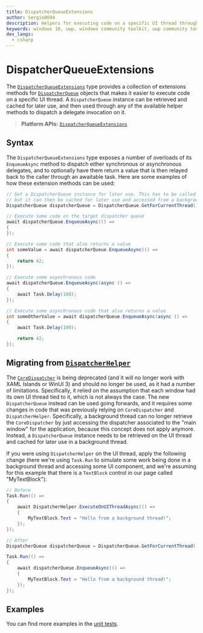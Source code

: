 ```yaml
---
title: DispatcherQueueExtensions
author: Sergio0694
description: Helpers for executing code on a specific UI thread through a DispatcherQueue instance.
keywords: windows 10, uwp, windows community toolkit, uwp community toolkit, uwp toolkit, extensions, winui3, xaml islands, dispatcher, dispatcherqueue, DispatcherHelper, DispatcherQueueExtensions
dev_langs:
  - csharp
---
```


# DispatcherQueueExtensions

The [`DispatcherQueueExtensions`](/dotnet/api/microsoft.toolkit.uwp.DispatcherQueueExtensions) type provides a collection of extensions methods for [`DispatcherQueue`](/uwp/api/windows.system.dispatcherqueue) objects that makes it easier to execute code on a specific UI thread. A `DispatcherQueue` instance can be retrieved and cached for later use, and then used through any of the available helper methods to dispatch a delegate invocation on it.

> **Platform APIs:** [`DispatcherQueueExtensions`](/dotnet/api/microsoft.toolkit.uwp.DispatcherQueueExtensions)

## Syntax

The `DispatcherQueueExtensions` type exposes a number of overloads of its `EnqueueAsync` method to dispatch either synchronous or asynchronous delegates, and to optionally have them return a value that is then relayed back to the caller through an awaitable task. Here are some examples of how these extension methods can be used:

```csharp
// Get a DispatcherQueue instance for later use. This has to be called on the UI thread,
// but it can then be cached for later use and accessed from a background thread as well.
DispatcherQueue dispatcherQueue = DispatcherQueue.GetForCurrentThread();

// Execute some code on the target dispatcher queue
await dispatcherQueue.EnqueueAsync(() =>
{
});

// Execute some code that also returns a value
int someValue = await dispatcherQueue.EnqueueAsync(() =>
{
    return 42;
});

// Execute some asynchronous code
await dispatcherQueue.EnqueueAsync(async () =>
{
    await Task.Delay(100);
});

// Execute some asynchronous code that also returns a value
int someOtherValue = await dispatcherQueue.EnqueueAsync(async () =>
{
    await Task.Delay(100);

    return 42;
});
```

## Migrating from [`DispatcherHelper`](..\helpers\DispatcherHelper.md)

The [`CoreDispatcher`](/uwp/api/windows.ui.core.coredispatcher) is being deprecated (and it will no longer work with XAML Islands or WinUI 3) and should no longer be used, as it had a number of limitations. Specifically, it relied on the assumption that each window had its own UI thread tied to it, which is not always the case. The new `DispatcherQueue` instead can be used going forwards, and it requires some changes in code that was previously relying on `CoreDispatcher` and `DispatcherHelper`. Specifically, a background thread can no longer retrieve the `CoreDispatcher` by just accessing the dispatcher associated to the "main window" for the application, because this concept does not apply anymore. Instead, a `DispatcherQueue` instance needs to be retrieved on the UI thread and cached for later use in a background thread.

If you were using `DispatcherHelper` on the UI thread, apply the following change (here we're using `Task.Run` to simulate some work being done in a background thread and accessing some UI component, and we're assuming for this example that there is a `TextBlock` control in our page called "MyTextBlock"):

```csharp
// Before
Task.Run(() =>
{
    await DispatcherHelper.ExecuteOnUIThreadAsync(() =>
    {
        MyTextBlock.Text = "Hello from a background thread!";
    });
});

// After
DispatcherQueue dispatcherQueue = DispatcherQueue.GetForCurrentThread();

Task.Run(() =>
{
    await dispatcherQueue.EnqueueAsync(() =>
    {
        MyTextBlock.Text = "Hello from a background thread!";
    });
});
```

## Examples

You can find more examples in the [unit tests](https://github.com/windows-toolkit/WindowsCommunityToolkit/blob/rel/7.1.0/UnitTests/UnitTests.UWP/Extensions/Test_DispatcherQueueExtensions.cs).
